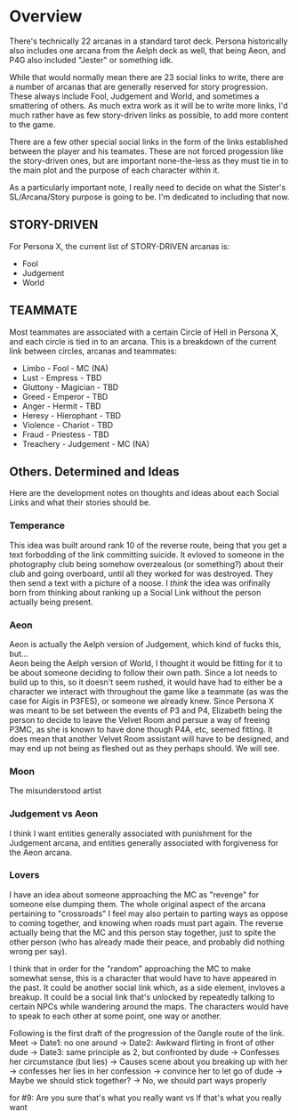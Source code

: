 # Overview
There's technically 22 arcanas in a standard tarot deck. Persona historically also includes one arcana from the Aelph deck as well, that being Aeon, and P4G also included "Jester" or something idk.

While that would normally mean there are 23 social links to write, there are a number of arcanas that are generally reserved for story progression. These always include Fool, Judgement and World, and sometimes a smattering of others. As much extra work as it will be to write more links, I'd much rather have as few story-driven links as possible, to add more content to the game.

There are a few other special social links in the form of the links established between the player and his teamates. These are not forced progession like the story-driven ones, but are important none-the-less as they must tie in to the main plot and the purpose of each character within it.


As a particularly important note, I really need to decide on what the Sister's SL/Arcana/Story purpose is going to be. I'm dedicated to including that now.


## STORY-DRIVEN
For Persona X, the current list of STORY-DRIVEN arcanas is:
- Fool
- Judgement
- World


## TEAMMATE
Most teammates are associated with a certain Circle of Hell in Persona X, and each circle is tied in to an arcana. This is a breakdown of the current link between circles, arcanas and teammates:
- Limbo     - Fool          - MC (NA)
- Lust      - Empress       - TBD
- Gluttony  - Magician      - TBD
- Greed     - Emperor       - TBD
- Anger     - Hermit        - TBD
- Heresy    - Hierophant    - TBD
- Violence  - Chariot       - TBD
- Fraud     - Priestess     - TBD
- Treachery - Judgement     - MC (NA)


## Others. Determined and Ideas
Here are the development notes on thoughts and ideas about each Social Links and what their stories should be.


### Temperance
This idea was built around rank 10 of the reverse route, being that you get a text forbodding of the link committing suicide. It evloved to someone in the photography club being somehow overzealous (or something?) about their club and going overboard, until all they worked for was destroyed. They then send a text with a picture of a noose. I _think_ the idea was orifinally born from thinking about ranking up a Social Link without the person actually being present.


### Aeon
Aeon is actually the Aelph version of Judgement, which kind of fucks this, but...  
Aeon being the Aelph version of World, I thought it would be fitting for it to be about someone deciding to follow their own path. Since a lot needs to build up to this, so it doesn't seem rushed, it would have had to either be a character we interact with throughout the game like a teammate (as was the case for Aigis in P3FES), or someone we already knew. Since Persona X was meant to be set between the events of P3 and P4, Elizabeth being the person to decide to leave the Velvet Room and persue a way of freeing P3MC, as she is known to have done though P4A, etc, seemed fitting. It does mean that another Velvet Room assistant will have to be designed, and may end up not being as fleshed out as they perhaps should. We will see.


### Moon
The misunderstood artist


### Judgement vs Aeon
I think I want entities generally associated with punishment for the Judgement arcana, and entities generally associated with forgiveness for the Aeon arcana.


### Lovers
I have an idea about someone approaching the MC as "revenge" for someone else dumping them. The whole original aspect of the arcana pertaining to "crossroads" I feel may also pertain to parting ways as oppose to coming together, and knowing when roads must part again. The reverse actually being that the MC and this person stay together, just to spite the other person (who has already made their peace, and probably did nothing wrong per say).

I think that in order for the "random" approaching the MC to make somewhat sense, this is a character that would have to have appeared in the past. It could be another social link which, as a side element, invloves a breakup. It could be a social link that's unlocked by repeatedly talking to certain NPCs while wandering around the maps. The characters would have to speak to each other at some point, one way or another.

Following is the first draft of the progression of the 0angle route of the link.
Meet -> Date1: no one around  -> Date2: Awkward flirting in front of other dude -> Date3: same principle as 2, but confronted by dude ->
Confesses her circumstance (but lies) -> Causes scene about you breaking up with her -> confesses her lies in her confession -> convince her to let go of dude ->
Maybe we should stick together? -> No, we should part ways properly


for #9:
Are you sure that's what you really want
vs
If that's what you really want
